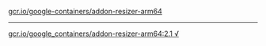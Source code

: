 [gcr.io/google-containers/addon-resizer-arm64](https://hub.docker.com/r/anjia0532/addon-resizer-arm64/tags/) 

----
[gcr.io/google_containers/addon-resizer-arm64:2.1 √](https://hub.docker.com/r/anjia0532/addon-resizer-arm64/tags/)

